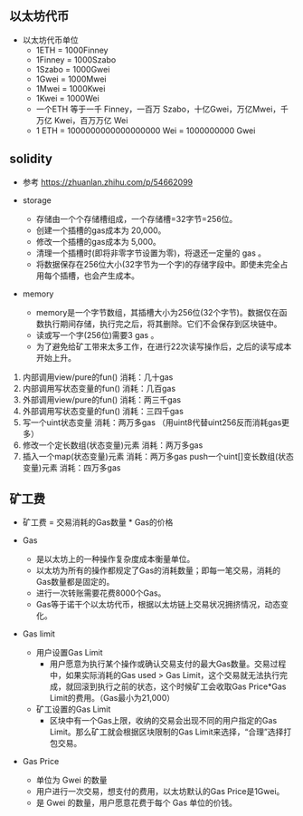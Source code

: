 
## 以太坊代币
- 以太坊代币单位
    - 1ETH = 1000Finney
    - 1Finney = 1000Szabo
    - 1Szabo = 1000Gwei
    - 1Gwei = 1000Mwei
    - 1Mwei = 1000Kwei
    - 1Kwei = 1000Wei
    - 一个ETH 等于一千 Finney，一百万 Szabo，十亿Gwei，万亿Mwei，千万亿 Kwei，百万万亿 Wei
    - 1 ETH = 1000000000000000000 Wei = 1000000000 Gwei

## solidity
- 参考 https://zhuanlan.zhihu.com/p/54662099

- storage
    - 存储由一个个存储槽组成，一个存储槽=32字节=256位。
    - 创建一个插槽的gas成本为 20,000。
    - 修改一个插槽的gas成本为 5,000。
    - 清理一个插槽时(即将非零字节设置为零)，将退还一定量的 gas 。
    - 将数据保存在256位大小(32字节为一个字)的存储字段中。即使未完全占用每个插槽，也会产生成本。

- memory
    - memory是一个字节数组，其插槽大小为256位(32个字节)。数据仅在函数执行期间存储，执行完之后，将其删除。它们不会保存到区块链中。
    - 读或写一个字(256位)需要3 gas 。
    - 为了避免给矿工带来太多工作，在进行22次读写操作后，之后的读写成本开始上升。

1. 内部调用view/pure的fun()      消耗：几十gas 
2. 内部调用写状态变量的fun()       消耗：几百gas 
3. 外部调用view/pure的fun()      消耗：两三千gas 
4. 外部调用写状态变量的fun()       消耗：三四千gas 
5. 写一个uint状态变量             消耗：两万多gas （用uint8代替uint256反而消耗gas更多） 
6. 修改一个定长数组(状态变量)元素    消耗：两万多gas 
7. 插入一个map(状态变量)元素        消耗：两万多gas push一个uint[]变长数组(状态变量)元素   消耗：四万多gas

## 矿工费

- 矿工费 =  交易消耗的Gas数量 * Gas的价格

- Gas
    - 是以太坊上的一种操作复杂度成本衡量单位。
    - 以太坊为所有的操作都规定了Gas的消耗数量；即每一笔交易，消耗的Gas数量都是固定的。
    - 进行一次转账需要花费8000个Gas。
    - Gas等于诺干个以太坊代币，根据以太坊链上交易状况拥挤情况，动态变化。

- Gas limit
    - 用户设置Gas Limit
        - 用户愿意为执行某个操作或确认交易支付的最大Gas数量。交易过程中，如果实际消耗的Gas used > Gas Limit，这个交易就无法执行完成，就回滚到执行之前的状态，这个时候矿工会收取Gas Price*Gas Limit的费用。（Gas最小为21,000）
    - 矿工设置的Gas Limit
        - 区块中有一个Gas上限，收纳的交易会出现不同的用户指定的Gas Limit。那么矿工就会根据区块限制的Gas Limit来选择，“合理”选择打包交易。

- Gas Price
    - 单位为 Gwei 的数量
    - 用户进行一次交易，想支付的费用，以太坊默认的Gas Price是1Gwei。
    - 是 Gwei 的数量，用户愿意花费于每个 Gas 单位的价钱。